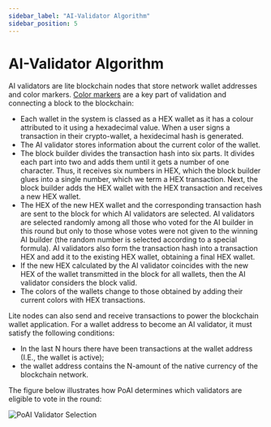 ```yaml
---
sidebar_label: "AI-Validator Algorithm"
sidebar_position: 5
---
```


# AI-Validator Algorithm

AI validators are lite blockchain nodes that store network wallet addresses and color markers. [Color markers](Color%20Marker%20System) are a key part of validation and connecting a block to the blockchain:

* Each wallet in the system is classed as a HEX wallet as it has a colour attributed to it using a hexadecimal value. When a user signs a transaction in their crypto-wallet, a hexidecimal hash is generated.
* The AI validator stores information about the current color of the wallet.
* The block builder divides the transaction hash into six parts. It divides each part into two and adds them until it gets a number of one character. Thus, it receives six numbers in HEX, which the block builder glues into a single number, which we term a HEX transaction. Next, the block builder adds the HEX wallet with the HEX transaction and receives a new HEX wallet.
* The HEX of the new HEX wallet and the corresponding transaction hash are sent to the block for which AI validators are selected. AI validators are selected randomly among all those who voted for the AI builder in this round but only to those whose votes were not given to the winning AI builder (the random number is selected according to a special formula). AI validators also form the transaction hash into a transaction HEX and add it to the existing HEX wallet, obtaining a final HEX wallet.
* If the new HEX calculated by the AI validator coincides with the new HEX of the wallet transmitted in the block for all wallets, then the AI validator considers the block valid.
* The colors of the wallets change to those obtained by adding their current colors with HEX transactions.

Lite nodes can also send and receive transactions to power the blockchain wallet application. For a wallet address to become an AI validator, it must satisfy the following conditions:

* In the last N hours there have been transactions at the wallet address (I.E., the wallet is active);
* the wallet address contains the N-amount of the native currency of the blockchain network.

The figure below illustrates how PoAI determines which validators are eligible to vote in the round:

<div>
<img src="/img/Screenshot 2024-05-01 at 9.04.40 AM.png" alt="PoAI Validator Selection"/>
</div>
